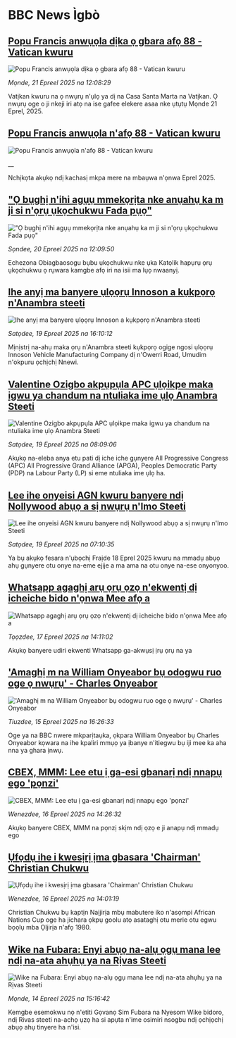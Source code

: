 # BBC News Ìgbò## [Popu Francis anwụọla dịka ọ gbara afọ 88 - Vatican kwuru](https://www.bbc.com/igbo/articles/c789xprj2g8o?at_campaign=githubrss)![Popu Francis anwụọla dịka ọ gbara afọ 88 - Vatican kwuru](https://ichef.bbci.co.uk/ace/standard/240/cpsprodpb/7da2/live/255f7fc0-1ea8-11f0-80b3-83959215671c.jpg)_Mọnde, 21 Epreel 2025 na 12:08:29_Vatịkan kwuru na ọ nwụrụ n'ụlọ ya dị na Casa Santa Marta na Vatịkan. Ọ nwụrụ oge o ji nkeji iri atọ na ise gafee elekere asaa nke ụtụtụ Mọnde 21 Eprel, 2025.## [Popu Francis anwụọla n'afọ 88 - Vatican kwuru](https://www.bbc.co.uk/igbo/live/c0qnz7jg5ndt?at_campaign=githubrss)![Popu Francis anwụọla n'afọ 88 - Vatican kwuru](https://ichef.bbci.co.uk/ace/standard/240/cpsprodpb/b4a4/live/77686040-1e88-11f0-b1b3-7358f8d35a35.jpg)__Nchịkọta akụkọ ndị kachasị mkpa mere na mbaụwa n'ọnwa Eprel 2025.## ["Ọ bụghị n'ihi agụụ mmekọrịta nke anụahụ ka m ji si n'ọrụ ụkọchukwu Fada pụọ"](https://www.bbc.com/igbo/articles/cx27p1yjj94o?at_campaign=githubrss)!["Ọ bụghị n'ihi agụụ mmekọrịta nke anụahụ ka m ji si n'ọrụ ụkọchukwu Fada pụọ"](https://ichef.bbci.co.uk/ace/standard/240/cpsprodpb/736b/live/df8d25c0-1dde-11f0-b265-abe347419ae3.jpg)_Sọndee, 20 Epreel 2025 na 12:09:50_Echezona Obiagbaosogu bụbu ụkọchukwu nke ụka Katọlik hapụrụ ọrụ ụkọchukwu ọ rụwara kamgbe afọ iri na isii ma lụọ nwaanyị.## [Ihe anyị ma banyere ụlọọrụ Innoson a kụkpọrọ n'Anambra steeti](https://www.bbc.com/igbo/articles/czrvkleleego?at_campaign=githubrss)![Ihe anyị ma banyere ụlọọrụ Innoson a kụkpọrọ n'Anambra steeti](https://ichef.bbci.co.uk/ace/standard/240/cpsprodpb/48ef/live/5f81e770-1d30-11f0-b700-f1f963c8c095.jpg)_Satọdee, 19 Epreel 2025 na 16:10:12_Mịnịstrị na-ahụ maka ọrụ n'Anambra steeti kụkpọrọ ogige ngosi ụlọọrụ Innoson Vehicle Manufacturing Company dị n'Owerri Road, Umudim n'okpuru ọchịchị Nnewi.## [Valentine Ozigbo akpụpụla APC ụlọikpe maka igwu ya chandum na ntuliaka ime ụlọ Anambra Steeti](https://www.bbc.com/igbo/articles/cly1grnrx4po?at_campaign=githubrss)![Valentine Ozigbo akpụpụla APC ụlọikpe maka igwu ya chandum na ntuliaka ime ụlọ Anambra Steeti](https://ichef.bbci.co.uk/ace/standard/240/cpsprodpb/f945/live/e513b4f0-1cf3-11f0-bead-17ff6258b15e.jpg)_Satọdee, 19 Epreel 2025 na 08:09:06_Akụkọ na-eleba anya etu pati dị iche iche gụnyere All Progressive Congress (APC) All Progressive Grand Alliance (APGA), Peoples Democratic Party (PDP) na Labour Party (LP) si eme ntuliaka ime ụlọ ha.## [Lee ihe onyeisi AGN kwuru banyere ndị Nollywood abụọ a sị nwụrụ n'Imo Steeti](https://www.bbc.com/igbo/articles/c3wx92e2p21o?at_campaign=githubrss)![Lee ihe onyeisi AGN kwuru banyere ndị Nollywood abụọ a sị nwụrụ n'Imo Steeti](https://ichef.bbci.co.uk/ace/standard/240/cpsprodpb/e8ad/live/c9ef2d00-1cec-11f0-b265-abe347419ae3.jpg)_Satọdee, 19 Epreel 2025 na 07:10:35_Ya bụ akụkọ fesara n'ụbọchị Fraịde 18 Eprel 2025 kwuru na mmadụ abụọ ahụ gụnyere otu onye na-eme ejije a ma ama na otu onye na-ese onyonyoo.## [Whatsapp agaghị arụ ọrụ ọzọ n'ekwentị dị icheiche bido n'ọnwa Mee afọ a](https://www.bbc.com/igbo/articles/cpdz9dl46x9o?at_campaign=githubrss)![Whatsapp agaghị arụ ọrụ ọzọ n'ekwentị dị icheiche bido n'ọnwa Mee afọ a](https://ichef.bbci.co.uk/ace/standard/240/cpsprodpb/bc37/live/946f8a20-1b8a-11f0-b200-5f756902712e.jpg)_Tọọzdee, 17 Epreel 2025 na 14:11:02_Akụkọ banyere udiri ekwenti Whatsapp ga-akwụsị ịrụ ọrụ na ya## ['Amaghị m na William Onyeabor bụ odogwu ruo oge ọ nwụrụ' - Charles Onyeabor](https://www.bbc.com/igbo/articles/c62gnyr00z4o?at_campaign=githubrss)!['Amaghị m na William Onyeabor bụ odogwu ruo oge ọ nwụrụ' - Charles Onyeabor](https://ichef.bbci.co.uk/ace/standard/240/cpsprodpb/42a8/live/6b504990-1a13-11f0-a455-cf1d5f751d2f.jpg)_Tiuzdee, 15 Epreel 2025 na 16:26:33_Oge ya na BBC nwere mkparịtaụka, ọkpara William Onyeabor bụ Charles Onyeabor kọwara na ihe kpaliri mmụọ ya ịbanye n'itiegwu bụ iji mee ka aha nna ya ghara ịnwụ.## [CBEX, MMM: Lee etu ị ga-esi gbanarị ndị nnapụ ego 'pọnzi'](https://www.bbc.com/igbo/articles/c78j4zn5v0go?at_campaign=githubrss)![CBEX, MMM: Lee etu ị ga-esi gbanarị ndị nnapụ ego 'pọnzi'](https://ichef.bbci.co.uk/ace/standard/240/cpsprodpb/6bdd/live/73f44670-1aca-11f0-b1b3-7358f8d35a35.png)_Wenezdee, 16 Epreel 2025 na 14:26:32_Akụkọ banyere CBEX, MMM na pọnzị skịm ndị ọzọ e ji anapụ ndị mmadụ ego## [Ụfọdụ ihe i kwesịrị ịma gbasara 'Chairman' Christian Chukwu](https://www.bbc.com/igbo/articles/c793q1dql32o?at_campaign=githubrss)![Ụfọdụ ihe i kwesịrị ịma gbasara 'Chairman' Christian Chukwu](https://ichef.bbci.co.uk/ace/standard/240/cpsprodpb/a12e/live/cc0019c0-1aca-11f0-8699-af8a0981754f.jpg)_Wenezdee, 16 Epreel 2025 na 14:01:19_Christian Chukwu bụ kaptịn Naịjirịa mbụ mabutere iko n'asọmpi African Nations Cup oge ha jichara ọkpụ goolu atọ asataghị otu merie otu egwu bọọlụ mba Ọljirịa n'afọ 1980.## [Wike na Fubara: Enyi abụọ na-alụ ọgụ mana lee ndị na-ata ahụhụ ya na Rịvas Steeti](https://www.bbc.com/igbo/articles/cx20xmgzy7vo?at_campaign=githubrss)![Wike na Fubara: Enyi abụọ na-alụ ọgụ mana lee ndị na-ata ahụhụ ya na Rịvas Steeti](https://ichef.bbci.co.uk/ace/standard/240/cpsprodpb/d6b0/live/90b510d0-1932-11f0-8cf4-4b4e0621abf0.jpg)_Mọnde, 14 Epreel 2025 na 15:16:42_Kemgbe esemokwu nọ n'etiti Gọvanọ Sim Fubara na Nyesom Wike bidoro, ndị Rivas steeti na-achọ ụzọ ha si apụta n'ime osimiri nsogbu ndị ọchịọchị abụọ ahụ tinyere ha n'isi.